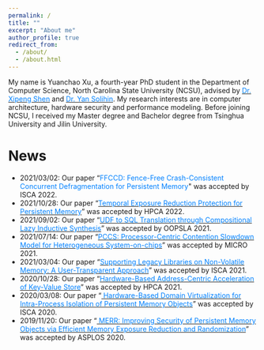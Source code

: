 ```yaml
---
permalink: /
title: ""
excerpt: "About me"
author_profile: true
redirect_from:
  - /about/
  - /about.html
---
```


My name is Yuanchao Xu, a fourth-year PhD student in the Department of Computer Science, North Carolina State University (NCSU), advised by [<font color="#0081ff">Dr. Xipeng Shen</font>](https://people.engr.ncsu.edu/xshen5/) and [<font color="#0081ff">Dr. Yan Solihin</font>](https://sites.google.com/view/arpers). My research interests are in computer architecture, hardware security and performance modeling. Before joining NCSU, I received my Master degree and Bachelor degree from Tsinghua University and Jilin University.


News
======
* 2021/03/02: Our paper “<font color="#0081ff">FFCCD: Fence-Free Crash-Consistent Concurrent Defragmentation for Persistent Memory</font>" was accepted by ISCA 2022.
* 2021/10/28: Our paper “[<font color="#0081ff">Temporal Exposure Reduction Protection for Persistent Memory</font>](http://yuanchaoxu6.github.io/files/HPCA22.pdf)” was accepted by HPCA 2022.
* 2021/09/02: Our paper “[<font color="#0081ff">UDF to SQL Translation through Compositional Lazy Inductive Synthesis</font>](http://yuanchaoxu6.github.io/files/OOPSLA2021.pdf)” was accepted by OOPSLA 2021.
* 2021/07/14: Our paper “[<font color="#0081ff">PCCS: Processor-Centric Contention Slowdown Model for Heterogeneous System-on-chips</font>](http://yuanchaoxu6.github.io/files/MICRO2021.pdf)” was accepted by MICRO 2021.
* 2021/03/04: Our paper “[<font color="#0081ff">Supporting Legacy Libraries on Non-Volatile Memory: A User-Transparent Approach</font>](http://yuanchaoxu6.github.io/files/ISCA21.pdf)” was accepted by ISCA 2021.
* 2020/10/28: Our paper “[<font color="#0081ff">Hardware-Based Address-Centric Acceleration of Key-Value Store</font>](http://yuanchaoxu6.github.io/files/HPCA21.pdf)” was accepted by HPCA 2021.
* 2020/03/08: Our paper “[<font color="#0081ff"> Hardware-Based Domain Virtualization for Intra-Process Isolation of Persistent Memory Objects</font>](http://yuanchaoxu6.github.io/files/isca20.pdf)” was accepted by ISCA 2020.
* 2019/11/20: Our paper “[<font color="#0081ff"> MERR: Improving Security of Persistent Memory Objects via Efficient Memory Exposure Reduction and Randomization</font>](http://yuanchaoxu6.github.io/files/asplos20.pdf)” was accepted by ASPLOS 2020.
